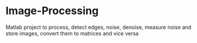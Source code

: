 # Image-Processing
Matlab project to process, detect edges, noise, denoise, measure noise and store images, convert them to matrices and vice versa   
